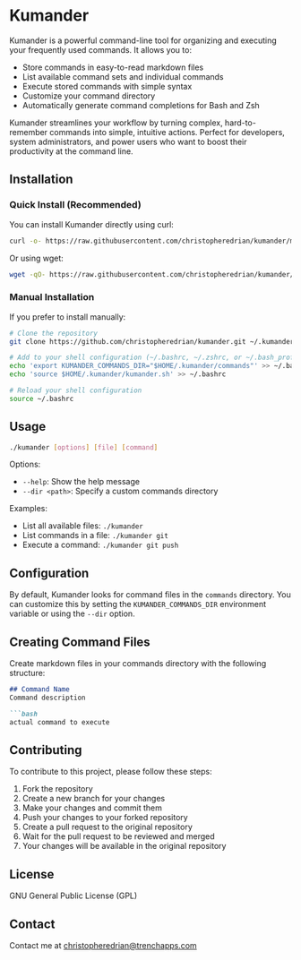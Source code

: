 # Kumander

Kumander is a powerful command-line tool for organizing and executing your frequently used commands. It allows you to:

- Store commands in easy-to-read markdown files
- List available command sets and individual commands
- Execute stored commands with simple syntax
- Customize your command directory
- Automatically generate command completions for Bash and Zsh

Kumander streamlines your workflow by turning complex, hard-to-remember commands into simple, intuitive actions. Perfect for developers, system administrators, and power users who want to boost their productivity at the command line.

## Installation

### Quick Install (Recommended)

You can install Kumander directly using curl:

```bash
curl -o- https://raw.githubusercontent.com/christopheredrian/kumander/main/install.sh | bash
```

Or using wget:

```bash
wget -qO- https://raw.githubusercontent.com/christopheredrian/kumander/main/install-web.sh | bash
```

### Manual Installation

If you prefer to install manually:

```bash
# Clone the repository
git clone https://github.com/christopheredrian/kumander.git ~/.kumander

# Add to your shell configuration (~/.bashrc, ~/.zshrc, or ~/.bash_profile)
echo 'export KUMANDER_COMMANDS_DIR="$HOME/.kumander/commands"' >> ~/.bashrc
echo 'source $HOME/.kumander/kumander.sh' >> ~/.bashrc

# Reload your shell configuration
source ~/.bashrc
```


## Usage

```bash
./kumander [options] [file] [command]
```

Options:
- `--help`: Show the help message
- `--dir <path>`: Specify a custom commands directory

Examples:
- List all available files: `./kumander`
- List commands in a file: `./kumander git`
- Execute a command: `./kumander git push`

## Configuration

By default, Kumander looks for command files in the `commands` directory. You can customize this by setting the `KUMANDER_COMMANDS_DIR` environment variable or using the `--dir` option.

## Creating Command Files

Create markdown files in your commands directory with the following structure:

```markdown
## Command Name
Command description

```bash
actual command to execute
```

## Contributing

To contribute to this project, please follow these steps:
1. Fork the repository
2. Create a new branch for your changes
3. Make your changes and commit them
4. Push your changes to your forked repository
5. Create a pull request to the original repository
6. Wait for the pull request to be reviewed and merged
7. Your changes will be available in the original repository

## License

GNU General Public License (GPL)


## Contact

Contact me at christopheredrian@trenchapps.com